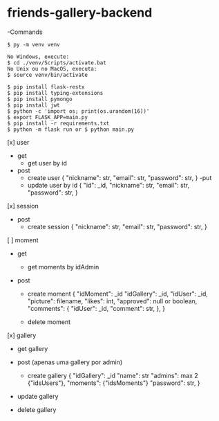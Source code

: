 # friends-gallery-backend

-Commands
```
$ py -m venv venv

No Windows, execute:
$ cd ./venv/Scripts/activate.bat
No Unix ou no MacOS, executa:
$ source venv/bin/activate

$ pip install flask-restx
$ pip install typing-extensions
$ pip install pymongo
$ pip install jwt
$ python -c 'import os; print(os.urandom(16))'
$ export FLASK_APP=main.py
$ pip install -r requirements.txt
$ python -m flask run or $ python main.py
```

[x] user
  - get 
    - get user by id
  - post 
    - create user
      {
        "nickname": str,
        "email": str,
        "password": str,
      }
  -put
    - update user by id
      {
        "id": _id,
        "nickname": str,
        "email": str,
        "password": str,
      }

[x] session
  - post 
    - create session
      {
        "nickname": str,
        "email": str,
        "password": str,
      }

[ ] moment
  - get 
    - get moments by idAdmin

  - post 
    - create moment
      {
        "idMoment": _id
        "idGallery": _id,
        "idUser": _id,
        "picture": filename,
        "likes": int,
        "approved": null or boolean,
        "comments": {
          "idUser": _id,
          "comment": str,
        },
      }

    - delete moment


[x] gallery
  - get gallery

  - post (apenas uma gallery por admin)
    - create gallery
      {
        "idGallery": _id
        "name": str
        "admins": max 2 {"idsUsers"},
        "moments": {"idsMoments"}
        "password": str,
      }

  - update gallery

  - delete gallery